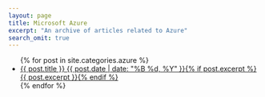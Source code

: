 ```yaml
---
layout: page
title: Microsoft Azure
excerpt: "An archive of articles related to Azure"
search_omit: true
---
```


<ul class="post-list">
{% for post in site.categories.azure %} 
  <li><article><a href="{{ site.url }}{{ post.url }}">{{ post.title }} <span class="entry-date"><time datetime="{{ post.date | date_to_xmlschema }}">{{ post.date | date: "%B %d, %Y" }}</time></span>{% if post.excerpt %} <span class="excerpt">{{ post.excerpt }}</span>{% endif %}</a></article></li>
{% endfor %}
</ul>
